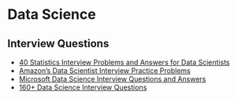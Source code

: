 # Data Science

## Interview Questions


- [40 Statistics Interview Problems and Answers for Data Scientists ](https://towardsdatascience.com/40-statistics-interview-problems-and-answers-for-data-scientists-6971a02b7eee)
- [Amazon’s Data Scientist Interview Practice Problems ](https://towardsdatascience.com/amazon-data-scientist-interview-practice-problems-15b9b86e86c6)
- [Microsoft Data Science Interview Questions and Answers](https://towardsdatascience.com/microsoft-data-science-interview-questions-and-answers-69ccac16bd9b)
- [160+ Data Science Interview Questions](https://hackernoon.com/160-data-science-interview-questions-415s3y2a)
